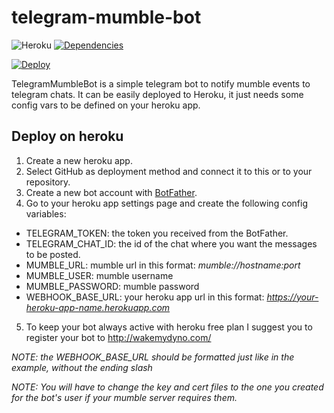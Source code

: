 # telegram-mumble-bot
![Heroku](https://heroku-badge.herokuapp.com/?app=fourbot&root=status&style=flat)
[![Dependencies](https://david-dm.org/membersheep/telegram-mumble-bot/status.svg)](https://david-dm.org/membersheep/telegram-mumble-bot)

[![Deploy](https://www.herokucdn.com/deploy/button.svg)](https://heroku.com/deploy)

TelegramMumbleBot is a simple telegram bot to notify mumble events to telegram chats.
It can be easily deployed to Heroku, it just needs some config vars to be defined on your heroku app.

## Deploy on heroku

1. Create a new heroku app.
2. Select GitHub as deployment method and connect it to this or to your repository.
3. Create a new bot account with [BotFather](https://telegram.me/BotFather).
4. Go to your heroku app settings page and create the following config variables:
  - TELEGRAM_TOKEN: the token you received from the BotFather.
  - TELEGRAM_CHAT_ID: the id of the chat where you want the messages to be posted.
  - MUMBLE_URL: mumble url in this format: *mumble://hostname:port*
  - MUMBLE_USER: mumble username
  - MUMBLE_PASSWORD: mumble password
  - WEBHOOK_BASE_URL: your heroku app url in this format: *https://your-heroku-app-name.herokuapp.com* 
5. To keep your bot always active with heroku free plan I suggest you to register your bot to http://wakemydyno.com/

*NOTE: the WEBHOOK_BASE_URL should be formatted just like in the example, without the ending slash*

*NOTE: You will have to change the key and cert files to the one you created for the bot's user if your mumble server requires them.*
